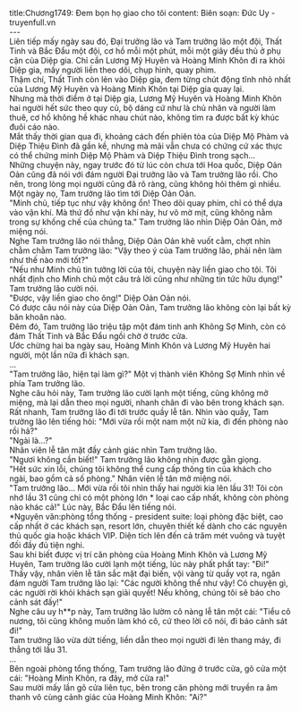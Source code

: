 title:Chương1749: Đem bọn họ giao cho tôi
content:
Biên soạn: Đức Uy - truyenfull.vn<br>---<br>Liên tiếp mấy ngày sau đó, Đại trưởng lão và Tam trưởng lão một đội, Thất Tinh và Bắc Đẩu một đội, cơ hồ mỗi một phút, mỗi một giây đều thủ ở phụ cận của Diệp gia. Chỉ cần Lương Mỹ Huyên và Hoàng Minh Khôn đi ra khỏi Diệp gia, mấy người liền theo dõi, chụp hình, quay phim.<br>Thậm chí, Thất Tinh còn lẻn vào Diệp gia, đem từng chút động tĩnh nhỏ nhất của Lương Mỹ Huyên và Hoàng Minh Khôn tại Diệp gia quay lại.<br>Nhưng mà thời điểm ở tại Diệp gia, Lương Mỹ Huyên và Hoàng Minh Khôn hai người hết sức theo quy củ, bộ dáng cứ như là chủ nhân và người làm thuê, cơ hồ không hề khác nhau chút nào, không tìm ra được bất kỳ khúc đuôi cáo nào.<br>Mắt thấy thời gian qua đi, khoảng cách đến phiên tòa của Diệp Mộ Phàm và Diệp Thiệu Đình đã gần kề, nhưng mà mãi vẫn chưa có chứng cứ xác thực có thể chứng minh Diệp Mộ Phàm và Diệp Thiệu Đình trong sạch...<br>Những chuyện này, ngay trước đó từ lúc còn chưa tới Hoa quốc, Diệp Oản Oản cũng đã nói với đám người Đại trưởng lão và Tam trưởng lão rồi. Cho nên, trong lòng mọi người cũng đã rõ ràng, cũng không hỏi thêm gì nhiều.<br>Một ngày nọ, Tam trưởng lão tìm tới Diệp Oản Oản.<br>"Minh chủ, tiếp tục như vậy không ổn! Theo dõi quay phim, chỉ có thể dựa vào vận khí. Mà thứ đồ như vận khí này, hư vô mờ mịt, cũng không nằm trong sự khống chế của chúng ta." Tam trưởng lão nhìn Diệp Oản Oản, mở miệng nói.<br>Nghe Tam trưởng lão nói thẳng, Diệp Oản Oản khẽ vuốt cằm, chợt nhìn chằm chằm Tam trưởng lão: "Vậy theo ý của Tam trưởng lão, phải nên làm như thế nào mới tốt?"<br>"Nếu như Minh chủ tin tưởng lời của tôi, chuyện này liền giao cho tôi. Tôi nhất định cho Minh chủ một câu trả lời cũng như những tin tức hữu dụng!" Tam trưởng lão cười nói.<br>"Được, vậy liền giao cho ông!" Diệp Oản Oản nói.<br>Có được câu nói này của Diệp Oản Oản, Tam trưởng lão không còn lại bất kỳ băn khoăn nào.<br>Đêm đó, Tam trưởng lão triệu tập một đám tinh anh Không Sợ Minh, còn có đám Thất Tinh và Bắc Đẩu ngồi chờ ở trước cửa.<br>Ước chừng hai ba ngày sau, Hoàng Minh Khôn và Lương Mỹ Huyên hai người, một lần nữa đi khách sạn.<br>...<br>"Tam trưởng lão, hiện tại làm gì?" Một vị thành viên Không Sợ Minh nhìn về phía Tam trưởng lão.<br>Nghe câu hỏi này, Tam trưởng lão cười lạnh một tiếng, cũng không mở miệng, mà lại dẫn theo mọi người, nhanh chân đi vào bên trong khách sạn.<br>Rất nhanh, Tam trưởng lão đi tới trước quầy lễ tân. Nhìn vào quầy, Tam trưởng lão lên tiếng hỏi: "Mới vừa rồi một nam một nữ kia, đi đến phòng nào rồi hả?"<br>"Ngài là…?"<br>Nhân viên lễ tân mặt đầy cảnh giác nhìn Tam trưởng lão.<br>"Ngươi không cần biết!" Tam trưởng lão không nhịn được gằn giọng.<br>"Hết sức xin lỗi, chúng tôi không thể cung cấp thông tin của khách cho ngài, bao gồm cả số phòng." Nhân viên lễ tân mở miệng nói.<br>"Tam trưởng lão... Mới vừa rồi tôi nhìn thấy hai người kia lên lầu 31! Tôi còn nhớ lầu 31 cũng chỉ có một phòng lớn * loại cao cấp nhất, không còn phòng nào khác cả!" Lúc này, Bắc Đẩu lên tiếng nói.<br>*Nguyên văn:phòng tổng thống - president suite: loại phòng đặc biệt, cao cấp nhất ở các khách sạn, resort lớn, chuyên thiết kế dành cho các nguyên thủ quốc gia hoặc khách VIP. Diện tích lên đến cả trăm mét vuông và tuyệt đối đầy đủ tiện nghi.<br>Sau khi biết được vị trí căn phòng của Hoàng Minh Khôn và Lương Mỹ Huyên, Tam trưởng lão cười lạnh một tiếng, lúc này phất phất tay: "Đi!"<br>Thấy vậy, nhân viên lễ tân sắc mặt đại biến, vội vàng từ quầy vọt ra, ngăn đám người Tam trưởng lão lại: "Các người không thể như vậy! Có chuyện gì, các người rời khỏi khách sạn giải quyết! Nếu không, chúng tôi sẽ báo cho cảnh sát đấy!"<br>Nghe câu uy h**p này, Tam trưởng lão lườm cô nàng lễ tân một cái: "Tiểu cô nương, tôi cũng không muốn làm khó cô, cứ theo lời cô nói, đi báo cảnh sát đi!"<br>Tam trưởng lão vừa dứt tiếng, liền dẫn theo mọi người đi lên thang máy, đi thẳng tới lầu 31.<br>...<br>Bên ngoài phòng tổng thống, Tam trưởng lão đứng ở trước cửa, gõ cửa một cái: "Hoàng Minh Khôn, ra đây, mở cửa ra!"<br>Sau mười mấy lần gõ cửa liên tục, bên trong căn phòng mới truyền ra âm thanh vô cùng cảnh giác của Hoàng Minh Khôn: "Ai?"